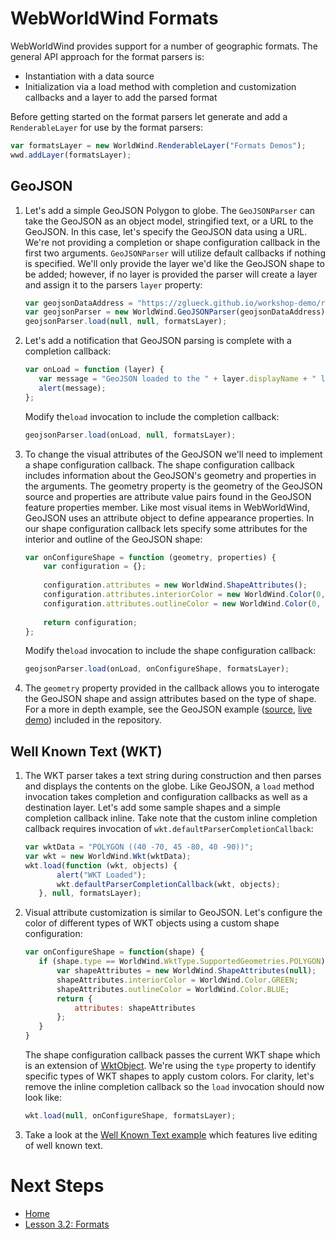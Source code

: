 <style>
    iframe {
        width: 100 vw;
        height: 700px;
    }
</style>
# WebWorldWind Formats

WebWorldWind provides support for a number of geographic formats. The general API approach for the format parsers is:
- Instantiation with a data source
- Initialization via a load method with completion and customization callbacks and a layer to add the parsed format

Before getting started on the format parsers let generate and add a `RenderableLayer` for use by the format parsers:

```javascript
var formatsLayer = new WorldWind.RenderableLayer("Formats Demos");
wwd.addLayer(formatsLayer);
``` 

## GeoJSON
 
1. Let's add a simple GeoJSON Polygon to globe. The `GeoJSONParser` can take the GeoJSON as an object model, stringified text, or a URL to the GeoJSON. In this case, let's specify the GeoJSON data using a URL. We're not providing a completion or shape configuration callback in the first two arguments. `GeoJSONParser` will utilize default callbacks if nothing is specified. We'll only provide the layer we'd like the GeoJSON shape to be added; however, if no layer is provided the parser will create a layer and assign it to the parsers `layer` property:

    ```javascript
    var geojsonDataAddress = "https://zglueck.github.io/workshop-demo/resources/data/ground-station-mask.geojson"
    var geojsonParser = new WorldWind.GeoJSONParser(geojsonDataAddress);
    geojsonParser.load(null, null, formatsLayer);
    ```
    
    <script async src="//jsfiddle.net/nasazach/vc4fe341/embed/"></script>

2. Let's add a notification that GeoJSON parsing is complete with a completion callback:

    ```javascript
    var onLoad = function (layer) {
       var message = "GeoJSON loaded to the " + layer.displayName + " layer";
       alert(message);
    };
    ```
    
    Modify the`load` invocation to include the completion callback:
    
    ```javascript
    geojsonParser.load(onLoad, null, formatsLayer);
    ```
    
    <script async src="//jsfiddle.net/nasazach/yofs068j/embed/"></script>
    
3. To change the visual attributes of the GeoJSON we'll need to implement a shape configuration callback. The shape configuration callback includes information about the GeoJSON's geometry and properties in the arguments. The geometry property is the geometry of the GeoJSON source and properties are attribute value pairs found in the GeoJSON feature properties member. Like most visual items in WebWorldWind, GeoJSON uses an attribute object to define appearance properties. In our shape configuration callback lets specify some attributes for the interior and outline of the GeoJSON shape:

    ```javascript
    var onConfigureShape = function (geometry, properties) {
        var configuration = {};
           
        configuration.attributes = new WorldWind.ShapeAttributes();
        configuration.attributes.interiorColor = new WorldWind.Color(0, 0, 1, .25);
        configuration.attributes.outlineColor = new WorldWind.Color(0, 0, 1, 1);
        
        return configuration;
    };
    ```
    
    Modify the`load` invocation to include the shape configuration callback:
    
    ```javascript
    geojsonParser.load(onLoad, onConfigureShape, formatsLayer);
    ```
    
    <script async src="//jsfiddle.net/nasazach/rf9c3xgp/embed/"></script>

4. The `geometry` property provided in the callback allows you to interogate the GeoJSON shape and assign attributes based on the type of shape. For a more in depth example, see the GeoJSON example ([source](https://github.com/NASAWorldWind/WebWorldWind/examples/GeoJSON.js), [live demo](https://files.worldwind.arc.nasa.gov/apps/web/examples/GeoJSON.html)) included in the repository.

## Well Known Text (WKT)

1. The WKT parser takes a text string during construction and then parses and displays the contents on the globe. Like GeoJSON, a `load` method invocation takes completion and configuration callbacks as well as a destination layer. Let's add some sample shapes and a simple completion callback inline. Take note that the custom inline completion callback requires invocation of `wkt.defaultParserCompletionCallback`:

    ```javascript
    var wktData = "POLYGON ((40 -70, 45 -80, 40 -90))";
    var wkt = new WorldWind.Wkt(wktData);
    wkt.load(function (wkt, objects) {
           alert("WKT Loaded");
           wkt.defaultParserCompletionCallback(wkt, objects);
       }, null, formatsLayer);
    ```
    
    <script async src="//jsfiddle.net/nasazach/44sggeo6/embed/"></script>
    
2. Visual attribute customization is similar to GeoJSON. Let's configure the color of different types of WKT objects using a custom shape configuration:

    ```javascript
    var onConfigureShape = function(shape) {
       if (shape.type == WorldWind.WktType.SupportedGeometries.POLYGON) {
           var shapeAttributes = new WorldWind.ShapeAttributes(null);
           shapeAttributes.interiorColor = WorldWind.Color.GREEN;
           shapeAttributes.outlineColor = WorldWind.Color.BLUE;
           return {
               attributes: shapeAttributes
           };
       }
    }
    ```
    
    The shape configuration callback passes the current WKT shape which is an extension of [WktObject](https://nasaworldwind.github.io/WebWorldWind/WktObject.html). We're using the `type` property to identify specific types of WKT shapes to apply custom colors. For clarity, let's remove the inline completion callback so the `load` invocation should now look like:
    
    ```javascript
    wkt.load(null, onConfigureShape, formatsLayer);
    ``` 
    
    <script async src="//jsfiddle.net/nasazach/0dbb4nj5/embed/"></script>
    
3. Take a look at the [Well Known Text example](https://files.worldwind.arc.nasa.gov/artifactory/apps/web/examples/wkt.html) which features live editing of well known text.


 
# Next Steps
    
* [Home](../../)
* [Lesson 3.2: Formats](kml-collada.html)
